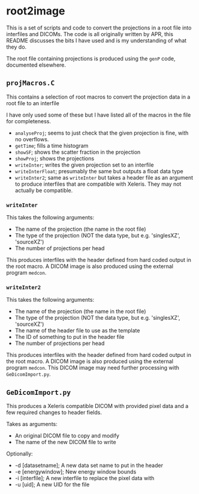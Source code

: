 # root2image #

This is a set of scripts and code to convert the projections in a root file into
interfiles and DICOMs. The code is all originally written by APR, this README
discusses the bits I have used and is my understanding of what they do.

The root file containing projections is produced using the `genP` code,
documented elsewhere.

## `projMacros.C` ##

This contains a selection of root macros to convert the projection data in a
root file to an interfile

I have only used some of these but I have listed all of the macros in the file
for completeness.

+ `analyseProj`; seems to just check that the given projection is fine, with no
  overflows.
+ `getTime`; fills a time histogram
+ `showSF`; shows the scatter fraction in the projection
+ `showProj`; shows the projections
+ `writeInter`; writes the given projection set to an interfile
+ `writeInterFloat`; presumably the same but outputs a float data type
+ `writeInter2`; same as `writeInter` but takes a header file as an argument to
  produce interfiles that are compatible with Xeleris. They may not actually be
  compatible.
  
### `writeInter` ###

This takes the following arguments:

+ The name of the projection (the name in the root file)
+ The type of the projection (NOT the data type, but e.g. 'singlesXZ',
  'sourceXZ')
+ The number of projections per head

This produces interfiles with the header defined from hard coded output in the
root macro. A DICOM image is also produced using the external program `medcon`.

### `writeInter2` ###

This takes the following arguments:

+ The name of the projection (the name in the root file)
+ The type of the projection (NOT the data type, but e.g. 'singlesXZ',
  'sourceXZ')
+ The name of the header file to use as the template
+ The ID of something to put in the header file
+ The number of projections per head

This produces interfiles with the header defined from hard coded output in the
root macro. A DICOM image is also produced using the external program `medcon`.
This DICOM image may need further processing with `GeDicomImport.py`.

## `GeDicomImport.py` ##

This produces a Xeleris compatible DICOM with provided pixel data and a few
required changes to header fields.

Takes as arguments:

+ An original DICOM file to copy and modify
+ The name of the new DICOM file to write

Optionally:

+ -d [datasetname]; A new data set name to put in the header
+ -e [energywindow]; New energy window bounds
+ -i [interfile]; A new interfile to replace the pixel data with
+ -u [uid]; A new UID for the file
